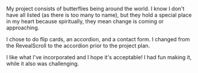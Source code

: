My project consists of butterflies being around the world. I know I don't have all listed (as there is too many to name), but they hold a special place in my heart because spiritually, they mean change is coming or approaching.

I chose to do flip cards, an accordion, and a contact form. I changed from the RevealScroll to the accordion prior to the project plan.

I like what I've incorporated and I hope it's acceptable! I had fun making it, while it also was challenging.